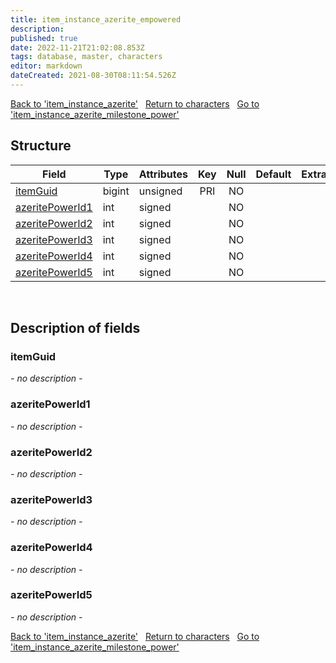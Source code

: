 ```yaml
---
title: item_instance_azerite_empowered
description: 
published: true
date: 2022-11-21T21:02:08.853Z
tags: database, master, characters
editor: markdown
dateCreated: 2021-08-30T08:11:54.526Z
---
```


<a href="https://trinitycore.info/en/database/master/characters/item_instance_azerite" class="mt-5 v-btn v-btn--depressed v-btn--flat v-btn--outlined theme--light v-size--default darkblue--text text--lighten-3"><span class="v-btn__content"><i aria-hidden="true" class="v-icon notranslate v-icon--left mdi mdi-arrow-left theme--light"></i><span>Back to 'item_instance_azerite'</span></span></a>&nbsp;&nbsp;&nbsp;<a href="https://trinitycore.info/en/database/master/characters/home" class="mt-5 v-btn v-btn--depressed v-btn--flat v-btn--outlined theme--light v-size--default darkblue--text text--lighten-3"><span class="v-btn__content"><i aria-hidden="true" class="v-icon notranslate v-icon--left mdi mdi-home-outline theme--light"></i><span>Return to characters</span></span></a>&nbsp;&nbsp;&nbsp;<a href="https://trinitycore.info/en/database/master/characters/item_instance_azerite_milestone_power" class="mt-5 v-btn v-btn--depressed v-btn--flat v-btn--outlined theme--light v-size--default darkblue--text text--lighten-3"><span class="v-btn__content"><span>Go to 'item_instance_azerite_milestone_power'</span><i aria-hidden="true" class="v-icon notranslate v-icon--right mdi mdi-arrow-right theme--light"></i></span></a>

## Structure

| Field | Type | Attributes | Key | Null | Default | Extra | Comment |
| --- | --- | --- | :---: | :---: | --- | --- | --- |
| [itemGuid](#itemguid) | bigint | unsigned | PRI | NO |  |  |  |
| [azeritePowerId1](#azeritepowerid1) | int | signed |  | NO |  |  |  |
| [azeritePowerId2](#azeritepowerid2) | int | signed |  | NO |  |  |  |
| [azeritePowerId3](#azeritepowerid3) | int | signed |  | NO |  |  |  |
| [azeritePowerId4](#azeritepowerid4) | int | signed |  | NO |  |  |  |
| [azeritePowerId5](#azeritepowerid5) | int | signed |  | NO |  |  |  |
&nbsp;
## Description of fields

### itemGuid
*- no description -*
&nbsp;

### azeritePowerId1
*- no description -*
&nbsp;

### azeritePowerId2
*- no description -*
&nbsp;

### azeritePowerId3
*- no description -*
&nbsp;

### azeritePowerId4
*- no description -*
&nbsp;

### azeritePowerId5
*- no description -*
&nbsp;

<a href="https://trinitycore.info/en/database/master/characters/item_instance_azerite" class="mt-5 v-btn v-btn--depressed v-btn--flat v-btn--outlined theme--light v-size--default darkblue--text text--lighten-3"><span class="v-btn__content"><i aria-hidden="true" class="v-icon notranslate v-icon--left mdi mdi-arrow-left theme--light"></i><span>Back to 'item_instance_azerite'</span></span></a>&nbsp;&nbsp;&nbsp;<a href="https://trinitycore.info/en/database/master/characters/home" class="mt-5 v-btn v-btn--depressed v-btn--flat v-btn--outlined theme--light v-size--default darkblue--text text--lighten-3"><span class="v-btn__content"><i aria-hidden="true" class="v-icon notranslate v-icon--left mdi mdi-home-outline theme--light"></i><span>Return to characters</span></span></a>&nbsp;&nbsp;&nbsp;<a href="https://trinitycore.info/en/database/master/characters/item_instance_azerite_milestone_power" class="mt-5 v-btn v-btn--depressed v-btn--flat v-btn--outlined theme--light v-size--default darkblue--text text--lighten-3"><span class="v-btn__content"><span>Go to 'item_instance_azerite_milestone_power'</span><i aria-hidden="true" class="v-icon notranslate v-icon--right mdi mdi-arrow-right theme--light"></i></span></a>

